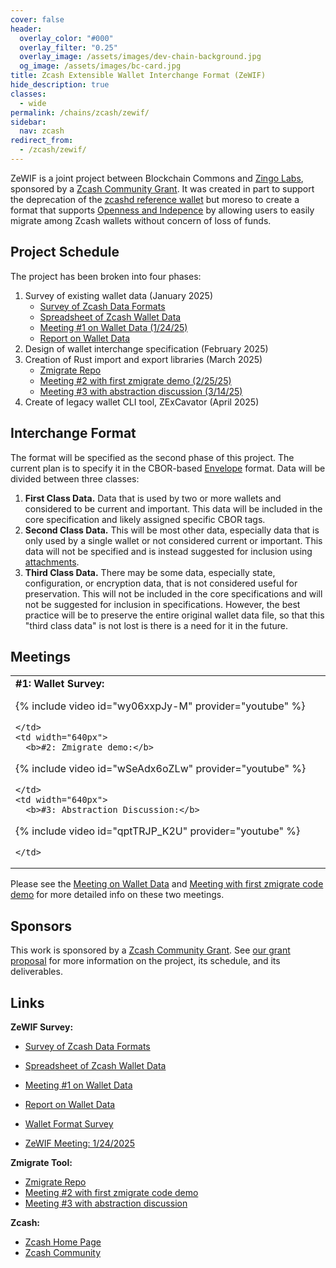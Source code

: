 ```yaml
---
cover: false
header:
  overlay_color: "#000"
  overlay_filter: "0.25"
  overlay_image: /assets/images/dev-chain-background.jpg
  og_image: /assets/images/bc-card.jpg
title: Zcash Extensible Wallet Interchange Format (ZeWIF)
hide_description: true
classes:
  - wide
permalink: /chains/zcash/zewif/
sidebar:
  nav: zcash
redirect_from:
  - /zcash/zewif/
---
```


ZeWIF is a joint project between Blockchain Commons and [Zingo Labs](https://zingolabs.org/), sponsored by a [Zcash Community Grant](https://zcashcommunitygrants.org/). It was created in part to support the deprecation of the [zcashd reference wallet](https://z.cash/ecosystem/zcashd/) but moreso to create a format that supports [Openness and Indepence](https://developer.blockchaincommons.com/principles/) by allowing users to easily migrate among Zcash wallets without concern of loss of funds.

## Project Schedule

The project has been broken into four phases:

1. Survey of existing wallet data (January 2025)
   * [Survey of Zcash Data Formats](https://github.com/dorianvp/zcash-wallet-formats/tree/master)
   * [Spreadsheet of Zcash Wallet Data](https://docs.google.com/spreadsheets/d/1MdahX4igppx7a4BdrcO5TGB2-mO1EtXrlKssypfEHUQ/)
   * [Meeting #1 on Wallet Data (1/24/25)](/chains/zcash/zewif/meeting1/)
   * [Report on Wallet Data](/chains/zcash/zewif/report1/)
2. Design of wallet interchange specification (February 2025)
3. Creation of Rust import and export libraries (March 2025)
    * [Zmigrate Repo](https://github.com/BlockchainCommons/zmigrate)
    * [Meeting #2 with first zmigrate demo (2/25/25)](https://www.youtube.com/watch?v=wSeAdx6oZLw)
    * [Meeting #3 with abstraction discussion (3/14/25)](https://www.youtube.com/watch?v=qptTRJP_K2U)
5. Create of legacy wallet CLI tool, ZExCavator (April 2025)

## Interchange Format

The format will be specified as the second phase of this project. The current plan is to specify it in the CBOR-based [Envelope](/envelope/) format. Data will be divided between three classes:

1. **First Class Data.** Data that is used by two or more wallets and considered to be current and important. This data will be included in the core specification and likely assigned specific CBOR tags.
2. **Second Class Data.** This will be most other data, especially data that is only used by a single wallet or not considered current or important. This data will not be specified and is instead suggested for inclusion using [attachments](https://github.com/BlockchainCommons/Research/blob/master/papers/bcr-2023-006-envelope-attachment.md).
3. **Third Class Data.** There may be some data, especially state, configuration, or encryption data, that is not considered useful for preservation. This will not be included in the core specifications and will not be suggested for inclusion in specifications. However, the best practice will be to preserve the entire original wallet data file, so that this "third class data" is not lost is there is a need for it in the future.

## Meetings

<table width="100%">
  <tr>
    <td width="640px">
      <b>#1: Wallet Survey:</b>

{% include video id="wy06xxpJy-M" provider="youtube" %}

    </td>
    <td width="640px">
      <b>#2: Zmigrate demo:</b>

{% include video id="wSeAdx6oZLw" provider="youtube" %}

    </td>
    <td width="640px">
      <b>#3: Abstraction Discussion:</b>

{% include video id="qptTRJP_K2U" provider="youtube" %}

    </td>
  </tr>
</table>

Please see the [Meeting on Wallet Data](/chains/zcash/zewif/meeting1/) and [Meeting with first zmigrate code demo](https://www.youtube.com/watch?v=wSeAdx6oZLw) for more detailed info on these two meetings.


## Sponsors

This work is sponsored by a [Zcash Community Grant](https://zcashcommunitygrants.org/). See [our grant proposal](https://github.com/ZcashCommunityGrants/zcashcommunitygrants/issues/3) for more information on the project, its schedule, and its deliverables.

## Links

**ZeWIF Survey:**
   * [Survey of Zcash Data Formats](https://github.com/dorianvp/zcash-wallet-formats/tree/master)
   * [Spreadsheet of Zcash Wallet Data](https://docs.google.com/spreadsheets/d/1MdahX4igppx7a4BdrcO5TGB2-mO1EtXrlKssypfEHUQ/)
   * [Meeting #1 on Wallet Data](/chains/zcash/zewif/meeting1/)
   * [Report on Wallet Data](/chains/zcash/zewif/report1/)

* [Wallet Format Survey](https://github.com/zingolabs/zcash-wallet-formats/)
* [ZeWIF Meeting: 1/24/2025](/chains/zcash/zewif/meeting1/)

**Zmigrate Tool:**
* [Zmigrate Repo](https://github.com/BlockchainCommons/zmigrate)
* [Meeting #2 with first zmigrate code demo](https://www.youtube.com/watch?v=wSeAdx6oZLw)
* [Meeting #3 with abstraction discussion](https://www.youtube.com/watch?v=qptTRJP_K2U)

**Zcash:**
* [Zcash Home Page](https://z.cash/)
* [Zcash Community](https://z.cash/community-hub/)
